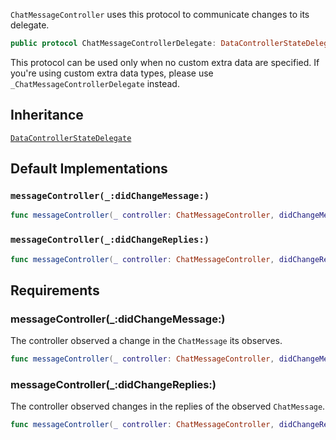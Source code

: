 
`ChatMessageController` uses this protocol to communicate changes to its delegate.

``` swift
public protocol ChatMessageControllerDelegate: DataControllerStateDelegate 
```

This protocol can be used only when no custom extra data are specified.
If you're using custom extra data types, please use `_ChatMessageControllerDelegate` instead.

## Inheritance

[`DataControllerStateDelegate`](/DataControllerStateDelegate)

## Default Implementations

### `messageController(_:didChangeMessage:)`

``` swift
func messageController(_ controller: ChatMessageController, didChangeMessage change: EntityChange<ChatMessage>) 
```

### `messageController(_:didChangeReplies:)`

``` swift
func messageController(_ controller: ChatMessageController, didChangeReplies changes: [ListChange<ChatMessage>]) 
```

## Requirements

### messageController(\_:​didChangeMessage:​)

The controller observed a change in the `ChatMessage` its observes.

``` swift
func messageController(_ controller: ChatMessageController, didChangeMessage change: EntityChange<ChatMessage>)
```

### messageController(\_:​didChangeReplies:​)

The controller observed changes in the replies of the observed `ChatMessage`.

``` swift
func messageController(_ controller: ChatMessageController, didChangeReplies changes: [ListChange<ChatMessage>])
```
